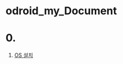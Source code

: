# odroid_my_Document

# 0.

1. <a href="https://wiki.odroid.com/getting_started/os_installation_guide#tab__odroid-xu4"> OS 설치 </a>
